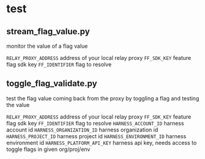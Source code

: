 # test

## stream_flag_value.py

monitor the value of a flag value

`RELAY_PROXY_ADDRESS` address of your local relay proxy
`FF_SDK_KEY` feature flag sdk key
`FF_IDENTIFIER` flag to resolve

## toggle_flag_validate.py

test the flag value coming back from the proxy by toggling a flag and testing the value

`RELAY_PROXY_ADDRESS` address of your local relay proxy
`FF_SDK_KEY` feature flag sdk key
`FF_IDENTIFIER` flag to resolve
`HARNESS_ACCOUNT_ID` harness account id
`HARNESS_ORGANIZATION_ID` harness organization id
`HARNESS_PROJECT_ID` harness project id
`HARNESS_ENVIRONMENT_ID` harness environment id
`HARNESS_PLATFORM_API_KEY` harness api key, needs access to toggle flags in given org/proj/env
